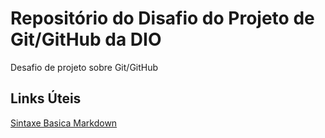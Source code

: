 # Repositório do Disafio do Projeto de Git/GitHub da DIO

Desafio de projeto sobre Git/GitHub

## Links Úteis 

[Sintaxe Basica Markdown](https://www.markdownguide.org/basic-syntax/)

